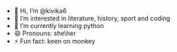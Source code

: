 - 👋 Hi, I’m @kivika6
- 👀 I’m interested in literature, history, sport and coding
- 🌱 I’m currently learning python
- 😄 Pronouns: she\her
- ⚡ Fun fact: keen on monkey
